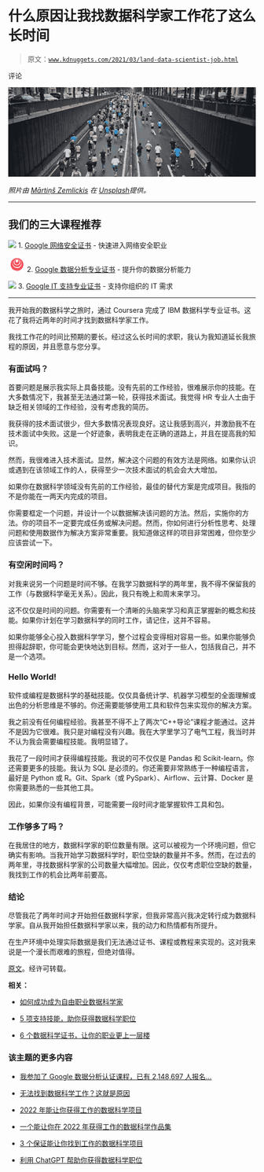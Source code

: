 # 什么原因让我找数据科学家工作花了这么长时间

> 原文：[`www.kdnuggets.com/2021/03/land-data-scientist-job.html`](https://www.kdnuggets.com/2021/03/land-data-scientist-job.html)

评论

![](img/44c2e336bffe0615f045d4ebb440354a.png)

*照片由 [Mārtiņš Zemlickis](https://unsplash.com/@mzemlickis?utm_source=unsplash&utm_medium=referral&utm_content=creditCopyText) 在 [Unsplash](https://unsplash.com/s/photos/marathon?utm_source=unsplash&utm_medium=referral&utm_content=creditCopyText)提供。*

* * *

## 我们的三大课程推荐

![](img/0244c01ba9267c002ef39d4907e0b8fb.png) 1\. [Google 网络安全证书](https://www.kdnuggets.com/google-cybersecurity) - 快速进入网络安全职业

![](img/e225c49c3c91745821c8c0368bf04711.png) 2\. [Google 数据分析专业证书](https://www.kdnuggets.com/google-data-analytics) - 提升你的数据分析能力

![](img/0244c01ba9267c002ef39d4907e0b8fb.png) 3\. [Google IT 支持专业证书](https://www.kdnuggets.com/google-itsupport) - 支持你组织的 IT 需求

* * *

我开始我的数据科学之旅时，通过 Coursera 完成了 IBM 数据科学专业证书。这花了我将近两年的时间才找到数据科学家工作。

我找工作花的时间比预期的要长。经过这么长时间的求职，我认为我知道延长我旅程的原因，并且愿意与您分享。

### 有面试吗？

首要问题是展示我实际上具备技能。没有先前的工作经验，很难展示你的技能。在大多数情况下，我甚至无法通过第一轮，获得技术面试。我觉得 HR 专业人士由于缺乏相关领域的工作经验，没有考虑我的简历。

我获得的技术面试很少，但大多数情况表现良好。这让我感到高兴，并激励我不在技术面试中失败。这是一个好迹象，表明我走在正确的道路上，并且在提高我的知识。

然而，我很难进入技术面试。显然，解决这个问题的有效方法是网络。如果你认识或遇到在该领域工作的人，获得至少一次技术面试的机会会大大增加。

如果你在数据科学领域没有先前的工作经验，最佳的替代方案是完成项目。我指的不是你能在一两天内完成的项目。

你需要框定一个问题，并设计一个以数据解决该问题的方法。然后，实施你的方法。你的项目不一定要完成任务或解决问题。然而，你如何进行分析性思考、处理问题和使用数据作为解决方案非常重要。我知道做这样的项目非常困难，但你至少应该尝试一下。

### 有空闲时间吗？

对我来说另一个问题是时间不够。在我学习数据科学的两年里，我不得不保留我的工作（与数据科学毫无关系）。因此，我只有晚上和周末来学习。

这不仅仅是时间的问题。你需要有一个清晰的头脑来学习和真正掌握新的概念和技能。如果你计划在学习数据科学的同时工作，请记住，这并不容易。

如果你能够全心投入数据科学学习，整个过程会变得相对容易一些。如果你能够负担得起辞职，你可能会更快地达到目标。然而，这对于一些人，包括我自己，并不是一个选项。

### Hello World!

软件或编程是数据科学的基础技能。仅仅具备统计学、机器学习模型的全面理解或出色的分析思维是不够的。你还需要能够使用工具和软件包来实现你的解决方案。

我之前没有任何编程经验。我甚至不得不上了两次“C++导论”课程才能通过。这并不是因为它很难。我只是对编程没有兴趣。我在大学里学习了电气工程，我当时并不认为我会需要编程技能。我明显错了。

我花了一段时间才获得编程技能。我说的可不仅仅是 Pandas 和 Scikit-learn。你还需要更多的技能。我认为 SQL 是必须的。你还需要非常熟练于一种编程语言，最好是 Python 或 R。Git、Spark（或 PySpark）、Airflow、云计算、Docker 是你需要熟悉的一些其他工具。

因此，如果你没有编程背景，可能需要一段时间才能掌握软件工具和包。

### 工作够多了吗？

在我居住的地方，数据科学家的职位数量有限。这可以被视为一个环境问题，但它确实有影响。当我开始学习数据科学时，职位空缺的数量并不多。然而，在过去的两年里，寻找数据科学家的公司数量大幅增加。因此，仅仅考虑职位空缺的数量，我找到工作的机会比两年前要高。

### 结论

尽管我花了两年时间才开始担任数据科学家，但我非常高兴我决定转行成为数据科学家。自从我开始担任数据科学家以来，我的动力和热情都有所提升。

在生产环境中处理实际数据是我们无法通过证书、课程或教程来实现的。这对我来说是一个漫长而艰难的旅程，但绝对值得。

[原文](https://towardsdatascience.com/what-took-me-so-long-to-land-a-data-scientist-job-c2dee99b98ca)。经许可转载。

**相关：**

+   [如何成功成为自由职业数据科学家](https://www.kdnuggets.com/2021/03/succeed-becoming-freelance-data-scientist.html)

+   [5 项支持技能，助你获得数据科学职位](https://www.kdnuggets.com/2021/02/5-supporting-skills-data-science-job.html)

+   [6 个数据科学证书，让你的职业更上一层楼](https://www.kdnuggets.com/2021/02/6-data-science-certificates.html)

### 该主题的更多内容

+   [我参加了 Google 数据分析认证课程，已有 2,148,697 人报名…](https://www.kdnuggets.com/i-took-the-google-data-analytics-certification-where-2148697-have-already-enrolled)

+   [无法找到数据科学工作？这就是原因](https://www.kdnuggets.com/2022/01/unable-land-data-science-job.html)

+   [2022 年能让你获得工作的数据科学项目](https://www.kdnuggets.com/2022/05/data-science-projects-land-job-2022.html)

+   [一个能让你在 2022 年获得工作的数据科学作品集](https://www.kdnuggets.com/2022/10/data-science-portfolio-land-job-2022.html)

+   [3 个保证能让你找到工作的数据科学项目](https://www.kdnuggets.com/3-data-science-projects-guaranteed-to-land-you-that-job)

+   [利用 ChatGPT 帮助你获得数据科学职位](https://www.kdnuggets.com/using-chatgpt-to-help-land-a-data-science-job)

